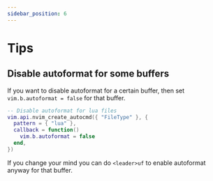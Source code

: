 ```yaml
---
sidebar_position: 6
---
```


# Tips

## Disable autoformat for some buffers

If you want to disable autoformat for a certain buffer, then
set `vim.b.autoformat = false` for that buffer.

```lua title=lua/config/autocmds.lua
-- Disable autoformat for lua files
vim.api.nvim_create_autocmd({ "FileType" }, {
  pattern = { "lua" },
  callback = function()
    vim.b.autoformat = false
  end,
})
```

If you change your mind you can do `<leader>uf` to enable autoformat
anyway for that buffer.
